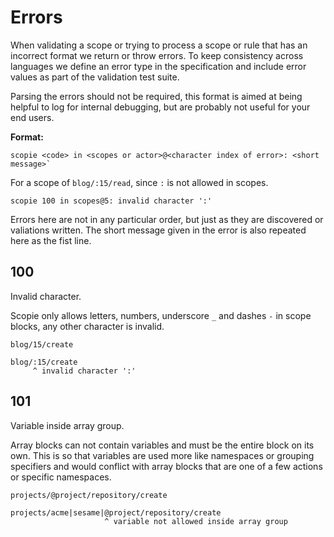 # Errors

When validating a scope or trying to process a scope or rule that has an incorrect format we return or throw errors.
To keep consistency across languages we define an error type in the specification and include error values as
part of the validation test suite.

Parsing the errors should not be required, this format is aimed at being helpful to log for internal debugging,
but are probably not useful for your end users.

**Format:**
```
scopie <code> in <scopes or actor>@<character index of error>: <short message>`
```

For a scope of `blog/:15/read`, since `:` is not allowed in scopes.
```
scopie 100 in scopes@5: invalid character ':'
```

Errors here are not in any particular order, but just as they are discovered or valiations written.
The short message given in the error is also repeated here as the fist line.

## 100
Invalid character.

Scopie only allows letters, numbers, underscore `_`  and dashes `-` in scope blocks, any other character is invalid.

```title="Valid"
blog/15/create
```

```title="Invalid"
blog/:15/create
     ^ invalid character ':'
```

## 101
Variable inside array group.

Array blocks can not contain variables and must be the entire block on its own.
This is so that variables are used more like namespaces or grouping specifiers and would conflict with
array blocks that are one of a few actions or specific namespaces.

```title="Valid"
projects/@project/repository/create
```

```title="Invalid"
projects/acme|sesame|@project/repository/create
                     ^ variable not allowed inside array group
```

